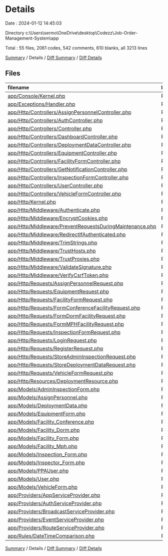 # Details

Date : 2024-01-12 14:45:03

Directory c:\\Users\\sermo\\OneDrive\\desktop\\Codezz\\Job-Order-Management-System\\app

Total : 55 files,  2061 codes, 542 comments, 610 blanks, all 3213 lines

[Summary](results.md) / Details / [Diff Summary](diff.md) / [Diff Details](diff-details.md)

## Files
| filename | language | code | comment | blank | total |
| :--- | :--- | ---: | ---: | ---: | ---: |
| [app/Console/Kernel.php](/app/Console/Kernel.php) | PHP | 15 | 7 | 6 | 28 |
| [app/Exceptions/Handler.php](/app/Exceptions/Handler.php) | PHP | 17 | 9 | 5 | 31 |
| [app/Http/Controllers/AssignPersonnelController.php](/app/Http/Controllers/AssignPersonnelController.php) | PHP | 135 | 30 | 45 | 210 |
| [app/Http/Controllers/AuthController.php](/app/Http/Controllers/AuthController.php) | PHP | 93 | 17 | 21 | 131 |
| [app/Http/Controllers/Controller.php](/app/Http/Controllers/Controller.php) | PHP | 9 | 0 | 4 | 13 |
| [app/Http/Controllers/DashboardController.php](/app/Http/Controllers/DashboardController.php) | PHP | 22 | 2 | 9 | 33 |
| [app/Http/Controllers/DeploymentDataController.php](/app/Http/Controllers/DeploymentDataController.php) | PHP | 15 | 0 | 6 | 21 |
| [app/Http/Controllers/EquipmentController.php](/app/Http/Controllers/EquipmentController.php) | PHP | 46 | 8 | 12 | 66 |
| [app/Http/Controllers/FacilityFormController.php](/app/Http/Controllers/FacilityFormController.php) | PHP | 244 | 65 | 77 | 386 |
| [app/Http/Controllers/GetNotificationController.php](/app/Http/Controllers/GetNotificationController.php) | PHP | 94 | 19 | 26 | 139 |
| [app/Http/Controllers/InspectionFormController.php](/app/Http/Controllers/InspectionFormController.php) | PHP | 250 | 88 | 94 | 432 |
| [app/Http/Controllers/UserController.php](/app/Http/Controllers/UserController.php) | PHP | 92 | 24 | 26 | 142 |
| [app/Http/Controllers/VehicleFormController.php](/app/Http/Controllers/VehicleFormController.php) | PHP | 110 | 23 | 38 | 171 |
| [app/Http/Kernel.php](/app/Http/Kernel.php) | PHP | 41 | 21 | 7 | 69 |
| [app/Http/Middleware/Authenticate.php](/app/Http/Middleware/Authenticate.php) | PHP | 11 | 3 | 4 | 18 |
| [app/Http/Middleware/EncryptCookies.php](/app/Http/Middleware/EncryptCookies.php) | PHP | 8 | 6 | 4 | 18 |
| [app/Http/Middleware/PreventRequestsDuringMaintenance.php](/app/Http/Middleware/PreventRequestsDuringMaintenance.php) | PHP | 8 | 6 | 4 | 18 |
| [app/Http/Middleware/RedirectIfAuthenticated.php](/app/Http/Middleware/RedirectIfAuthenticated.php) | PHP | 20 | 5 | 6 | 31 |
| [app/Http/Middleware/TrimStrings.php](/app/Http/Middleware/TrimStrings.php) | PHP | 11 | 5 | 4 | 20 |
| [app/Http/Middleware/TrustHosts.php](/app/Http/Middleware/TrustHosts.php) | PHP | 12 | 5 | 4 | 21 |
| [app/Http/Middleware/TrustProxies.php](/app/Http/Middleware/TrustProxies.php) | PHP | 14 | 10 | 5 | 29 |
| [app/Http/Middleware/ValidateSignature.php](/app/Http/Middleware/ValidateSignature.php) | PHP | 8 | 11 | 4 | 23 |
| [app/Http/Middleware/VerifyCsrfToken.php](/app/Http/Middleware/VerifyCsrfToken.php) | PHP | 8 | 6 | 4 | 18 |
| [app/Http/Requests/AssignPersonnelRequest.php](/app/Http/Requests/AssignPersonnelRequest.php) | PHP | 17 | 8 | 5 | 30 |
| [app/Http/Requests/EquipmentRequest.php](/app/Http/Requests/EquipmentRequest.php) | PHP | 30 | 8 | 5 | 43 |
| [app/Http/Requests/FacilityFormRequest.php](/app/Http/Requests/FacilityFormRequest.php) | PHP | 32 | 8 | 5 | 45 |
| [app/Http/Requests/FormConferenceFacilityRequest.php](/app/Http/Requests/FormConferenceFacilityRequest.php) | PHP | 31 | 8 | 5 | 44 |
| [app/Http/Requests/FormDormFacilityRequest.php](/app/Http/Requests/FormDormFacilityRequest.php) | PHP | 19 | 8 | 5 | 32 |
| [app/Http/Requests/FormMPHFacilityRequest.php](/app/Http/Requests/FormMPHFacilityRequest.php) | PHP | 31 | 8 | 5 | 44 |
| [app/Http/Requests/InspectionFormRequest.php](/app/Http/Requests/InspectionFormRequest.php) | PHP | 32 | 8 | 5 | 45 |
| [app/Http/Requests/LoginRequest.php](/app/Http/Requests/LoginRequest.php) | PHP | 18 | 8 | 5 | 31 |
| [app/Http/Requests/RegisterRequest.php](/app/Http/Requests/RegisterRequest.php) | PHP | 34 | 8 | 5 | 47 |
| [app/Http/Requests/StoreAdminInspectionRequest.php](/app/Http/Requests/StoreAdminInspectionRequest.php) | PHP | 20 | 8 | 5 | 33 |
| [app/Http/Requests/StoreDeploymentDataRequest.php](/app/Http/Requests/StoreDeploymentDataRequest.php) | PHP | 26 | 0 | 5 | 31 |
| [app/Http/Requests/VehicleFormRequest.php](/app/Http/Requests/VehicleFormRequest.php) | PHP | 25 | 8 | 5 | 38 |
| [app/Http/Resources/DeploymentResource.php](/app/Http/Resources/DeploymentResource.php) | PHP | 11 | 5 | 4 | 20 |
| [app/Models/AdminInspectionForm.php](/app/Models/AdminInspectionForm.php) | PHP | 23 | 0 | 7 | 30 |
| [app/Models/AssignPersonnel.php](/app/Models/AssignPersonnel.php) | PHP | 16 | 0 | 6 | 22 |
| [app/Models/DeploymentData.php](/app/Models/DeploymentData.php) | PHP | 21 | 0 | 6 | 27 |
| [app/Models/EquipmentForm.php](/app/Models/EquipmentForm.php) | PHP | 26 | 0 | 6 | 32 |
| [app/Models/Facility_Conference.php](/app/Models/Facility_Conference.php) | PHP | 31 | 0 | 7 | 38 |
| [app/Models/Facility_Dorm.php](/app/Models/Facility_Dorm.php) | PHP | 19 | 0 | 7 | 26 |
| [app/Models/Facility_Form.php](/app/Models/Facility_Form.php) | PHP | 44 | 0 | 11 | 55 |
| [app/Models/Facility_Mph.php](/app/Models/Facility_Mph.php) | PHP | 31 | 4 | 9 | 44 |
| [app/Models/Inspection_Form.php](/app/Models/Inspection_Form.php) | PHP | 38 | 0 | 8 | 46 |
| [app/Models/Inspector_Form.php](/app/Models/Inspector_Form.php) | PHP | 17 | 0 | 5 | 22 |
| [app/Models/PPAUser.php](/app/Models/PPAUser.php) | PHP | 37 | 15 | 9 | 61 |
| [app/Models/User.php](/app/Models/User.php) | PHP | 23 | 16 | 7 | 46 |
| [app/Models/VehicleForm.php](/app/Models/VehicleForm.php) | PHP | 25 | 0 | 8 | 33 |
| [app/Providers/AppServiceProvider.php](/app/Providers/AppServiceProvider.php) | PHP | 12 | 8 | 5 | 25 |
| [app/Providers/AuthServiceProvider.php](/app/Providers/AuthServiceProvider.php) | PHP | 11 | 11 | 5 | 27 |
| [app/Providers/BroadcastServiceProvider.php](/app/Providers/BroadcastServiceProvider.php) | PHP | 12 | 3 | 5 | 20 |
| [app/Providers/EventServiceProvider.php](/app/Providers/EventServiceProvider.php) | PHP | 21 | 12 | 6 | 39 |
| [app/Providers/RouteServiceProvider.php](/app/Providers/RouteServiceProvider.php) | PHP | 24 | 10 | 7 | 41 |
| [app/Rules/DateTimeComparison.php](/app/Rules/DateTimeComparison.php) | PHP | 21 | 0 | 7 | 28 |

[Summary](results.md) / Details / [Diff Summary](diff.md) / [Diff Details](diff-details.md)